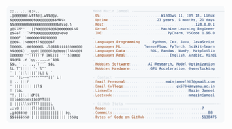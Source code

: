 <picture>
  <source srcset="https://raw.githubusercontent.com/mmazinjameel/mmazinjameel/main/dark_mode.svg?v=1745647992" media="(prefers-color-scheme: dark)">
  <img src="https://raw.githubusercontent.com/mmazinjameel/mmazinjameel/main/light_mode.svg?v=1745647992">
</picture>
